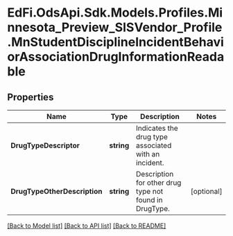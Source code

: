 # EdFi.OdsApi.Sdk.Models.Profiles.Minnesota_Preview_SISVendor_Profile.MnStudentDisciplineIncidentBehaviorAssociationDrugInformationReadable

## Properties

Name | Type | Description | Notes
------------ | ------------- | ------------- | -------------
**DrugTypeDescriptor** | **string** | Indicates the drug type associated with an incident. | 
**DrugTypeOtherDescription** | **string** | Description for other drug type not found in DrugType. | [optional] 

[[Back to Model list]](../README.md#documentation-for-models) [[Back to API list]](../README.md#documentation-for-api-endpoints) [[Back to README]](../README.md)

